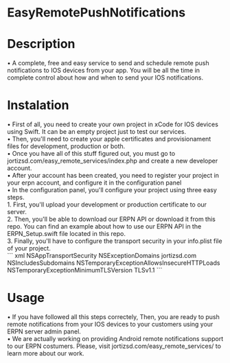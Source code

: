 # EasyRemotePushNotifications
<h1> Description </h1>
• A complete, free and easy service to send and schedule remote push notifications to IOS devices from your app. You will be all the time in complete control about how and when to send your IOS notifications. 
<h1> Instalation </h1>
• First of all, you need to create your own project in xCode for IOS devices using Swift. It can be an empty project just to test our services. <br>
• Then, you'll need to create your apple certificates and provisionament files for development, production or both. <br>
• Once you have all of this stuff figured out, you must go to jortizsd.com/easy_remote_services/index.php and create a new developer account. <br>
• After your account has been created, you need to register your project in your erpn account, and configure it in the configuration panel <br>
• In the configuration panel, you'll configure your project using three easy steps. <br>
     1. First, you'll upload your development or production certificate to our server. <br> 
     2. Then, you'll be able to download our ERPN API or download it from this repo. You can find an example about how to use         our ERPN API in the ERPN_Setup.swift file located in this repo. <br>
     3. Finally, you'll have to configure the transport security in your info.plist file of your project. <br>
     ``` xml
         <key>NSAppTransportSecurity</key>
	      <dict>
		    <key>NSExceptionDomains</key>
		       <dict>
			     <key>jortizsd.com</key>
			        <dict>
				      <key>NSIncludesSubdomains</key>
				      <true/>
				      <key>NSTemporaryExceptionAllowsInsecureHTTPLoads</key>
				      <true/>
				      <key>NSTemporaryExceptionMinimumTLSVersion</key>
				      <string>TLSv1.1</string>
			        </dict>
		       </dict>
	       </dict>
     ```
     

<h1> Usage </h1> 
• If you have followed all this steps correctely, Then, you are ready to push remote notifications from your IOS devices to your customers using your ERPN server admin panel. <br>
• We are actually working on providing Android remote notifications support to our ERPN costumers. Please, visit jortizsd.com/easy_remote_services/ to learn more about our work.


